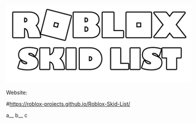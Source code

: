<img src="./RobloxSL.png">


Website:

#https://roblox-projects.github.io/Roblox-Skid-List/


a__
b__
c
